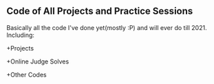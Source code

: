 ## Code of All Projects and Practice Sessions

Basically all the code I've done yet(mostly :P) and will ever do till 2021. Including:

+Projects

+Online Judge Solves

+Other Codes
